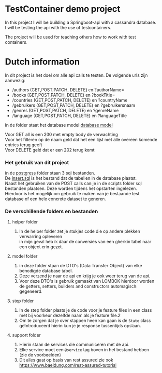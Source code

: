 # TestContainer demo project #

In this project I will be building a Springboot-api with a cassandra database.
I will be testing the api with the use of testcontainers.

The project will be used for teaching others how to work with test containers.

# Dutch information #

In dit project is het doel om alle api calls te testen. De volgende urls zijn aanwezig:

- /authors (GET,POST,PATCH, DELETE) en ?authorName=
- /books (GET,POST,PATCH, DELETE) en ?bookTitle=
- /countries (GET,POST,PATCH, DELETE) en ?countryName
- /gebruikers (GET,POST,PATCH, DELETE) en ?gebruikersnaam
- /genres (GET,POST,PATCH, DELETE) en ?genreName
- /language (GET,POST,PATCH, DELETE) en ?languageTitle

in de folder staat het database model [database model](dbmodel.png)

Voor GET all is een 200 met empty body de verwachting <br>
Voor het filteren op de naam geld dat het een lijst met alle overeen komende entries terug geeft <br>
Voor DELETE geld dat er een 202 terug komt

### Het gebruik van dit project ##

in de [postgress](/src/it/resources/postgress) folder staan 3 sql bestanden.
<br> De [insert.sql](/src/it/resources/postgress/insert.sql) is het bestand dat de tabellen in de database plaatst.
<br> Naast het gebruiken van de POST calls can je in de scripts folder sql bestanden plaatsen. Deze worden tijdens het
opstarten ingelezen.
<br> Hierdoor is het mogelijk om gebruik te maken van je bestaande test database of een hele concrete dataset te
generen.

### De verschillende folders en bestanden ###

1. helper folder
    1. In de helper folder zet je stukjes code die op andere plekken verwarring opleveren <br>
       in mijn geval heb ik daar de conversies van een gherkin tabel naar een object erin gezet.

2. model folder
    1. in deze folder staan de DTO's (Data Transfer Object) van elke benodigde database tabel.
    2. Deze verzend je naar de api en krijg je ook weer terug van de api.
    3. Voor deze DTO's is gebruik gemaakt van LOMBOK hierdoor worden de getters, setters, builders and constructors
       automagisch gegeneerd.
3. step folder
    1. In de step folder plaats je de code voor je feature files in een class met bij voorkeur dezelfde naam als je
       feature file.2
    2. Om te zorgen dat je over stappen heen kan gaan is de `State` class geïntroduceerd hierin kun je je response
       tussentijds opslaan.
4. support folder
    1. Hierin staan de services die communiceren met de api.
    2. Elke service moet een `@service` tag boven in het bestand hebben (zie de voorbeelden)
    3. Dit alles gaat op basis van rest assured zie ook https://www.baeldung.com/rest-assured-tutorial

